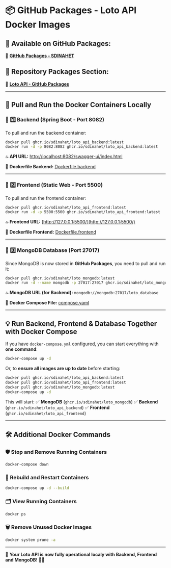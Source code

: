 <!-- # 📦 GitHub Packages - Loto API Docker Image

📍 **Available on GitHub Packages:**
➝ [**GitHub Packages - SDINAHET**](https://github.com/SDINAHET?tab=packages)

📍 **Repository Packages Section:**
➝ [**Loto API - GitHub Packages**](https://github.com/SDINAHET/Loto_API/packages)

---

## 📥 Pull and Run the Docker Containers Locally

### 🔹 **Backend (Spring Boot - Port 8082)**
To pull and run the backend container:
```bash
docker pull ghcr.io/sdinahet/loto_api:latest
docker run -d -p 8082:8082 ghcr.io/sdinahet/loto_api:latest
```
The API will be available at:
➡️ **`http://localhost:8082/swagger-ui/index.html`**

🔗 **Dockerfile Backend:** [Dockerfile.backend](https://github.com/SDINAHET/Loto_API/blob/main/Dockerfile.backend)

---

### 🔹 **Frontend (Static Web - Port 5500)**
If your frontend is also packaged as a Docker image, you can pull and run it like this:
```bash
docker pull ghcr.io/sdinahet/loto_front:latest
docker run -d -p 5500:5500 ghcr.io/sdinahet/loto_front:latest
```
The frontend will be available at:
➡️ **`http://127.0.0.1:5500/`**

🔗 **Dockerfile Frontend:** [Dockerfile.frontend](https://github.com/SDINAHET/Loto_API/blob/main/Dockerfile.frontend)

---

### 🔄 **Run Backend & Frontend Together with Docker Compose**
If you have a `docker-compose.yml` file configured for both services, run:
```bash
docker-compose up -d
```

or if you want:
```bash
docker pull ghcr.io/sdinahet/loto_api:latest && docker pull ghcr.io/sdinahet/loto_front:latest && docker-compose up -d
```

🔗 **Docker Compose File:** [compose.yaml](https://github.com/SDINAHET/Loto_API/blob/main/compose.yaml)

---

## 🔧 **Additional Docker Commands**

### 🛑 Stop Running Containers
To stop and remove running containers:
```bash
docker-compose down
```

### 🚀 **Rebuild and Restart Containers**
To rebuild images and restart the containers:
```bash
docker-compose up -d --build
```

### 📜 **View Running Containers**
```bash
docker ps
```

### 🗑️ **Remove Unused Docker Images**
```bash
docker system prune -a
```

---

🚀 Your **Loto API** is now running locally! 🎰🔥 -->


# 📦 GitHub Packages - Loto API Docker Images

## 📌 Available on GitHub Packages:
🔗 [**GitHub Packages - SDINAHET**](https://github.com/SDINAHET?tab=packages)

## 📌 Repository Packages Section:
🔗 [**Loto API - GitHub Packages**](https://github.com/SDINAHET/Loto_API/packages)

---

## 👥 Pull and Run the Docker Containers Locally

### 🔹 **1️⃣ Backend (Spring Boot - Port 8082)**
To pull and run the backend container:
```bash
docker pull ghcr.io/sdinahet/loto_api_backend:latest
docker run -d -p 8082:8082 ghcr.io/sdinahet/loto_api_backend:latest
```
🔝 **API URL:** [http://localhost:8082/swagger-ui/index.html](http://localhost:8082/swagger-ui/index.html)

🔗 **Dockerfile Backend:** [Dockerfile.backend](https://github.com/SDINAHET/Loto_API/blob/main/Dockerfile.backend)

---

### 🔹 **2️⃣ Frontend (Static Web - Port 5500)**
To pull and run the frontend container:
```bash
docker pull ghcr.io/sdinahet/loto_api_frontend:latest
docker run -d -p 5500:5500 ghcr.io/sdinahet/loto_api_frontend:latest
```
🔝 **Frontend URL:** [http://127.0.0.1:5500/](http://127.0.0.1:5500/)

🔗 **Dockerfile Frontend:** [Dockerfile.frontend](https://github.com/SDINAHET/Loto_API/blob/main/Dockerfile.frontend)

---

### 🔹 **3️⃣ MongoDB Database (Port 27017)**
Since MongoDB is now stored in **GitHub Packages**, you need to pull and run it:
```bash
docker pull ghcr.io/sdinahet/loto_mongodb:latest
docker run -d --name mongodb -p 27017:27017 ghcr.io/sdinahet/loto_mongodb:latest
```
🔝 **MongoDB URL (for Backend):** `mongodb://mongodb:27017/loto_database`

🔗 **Docker Compose File:** [compose.yaml](https://github.com/SDINAHET/Loto_API/blob/main/compose.yaml)

---

## 💡 Run Backend, Frontend & Database Together with Docker Compose
If you have `docker-compose.yml` configured, you can start everything with **one command**:
```bash
docker-compose up -d
```
Or, to **ensure all images are up to date** before starting:
```bash
docker pull ghcr.io/sdinahet/loto_api_backend:latest
docker pull ghcr.io/sdinahet/loto_api_frontend:latest
docker pull ghcr.io/sdinahet/loto_mongodb:latest
docker-compose up -d
```
This will start:
✅ **MongoDB** (`ghcr.io/sdinahet/loto_mongodb`)
✅ **Backend** (`ghcr.io/sdinahet/loto_api_backend`)
✅ **Frontend** (`ghcr.io/sdinahet/loto_api_frontend`)

---

## 🛠 Additional Docker Commands

### 🛡️ Stop and Remove Running Containers
```bash
docker-compose down
```

### 🚀 Rebuild and Restart Containers
```bash
docker-compose up -d --build
```

### 🗂️ View Running Containers
```bash
docker ps
```

### 🗑️ Remove Unused Docker Images
```bash
docker system prune -a
```

---

🚀 **Your Loto API is now fully operational localy with Backend, Frontend and MongoDB!** 🎠🔥



